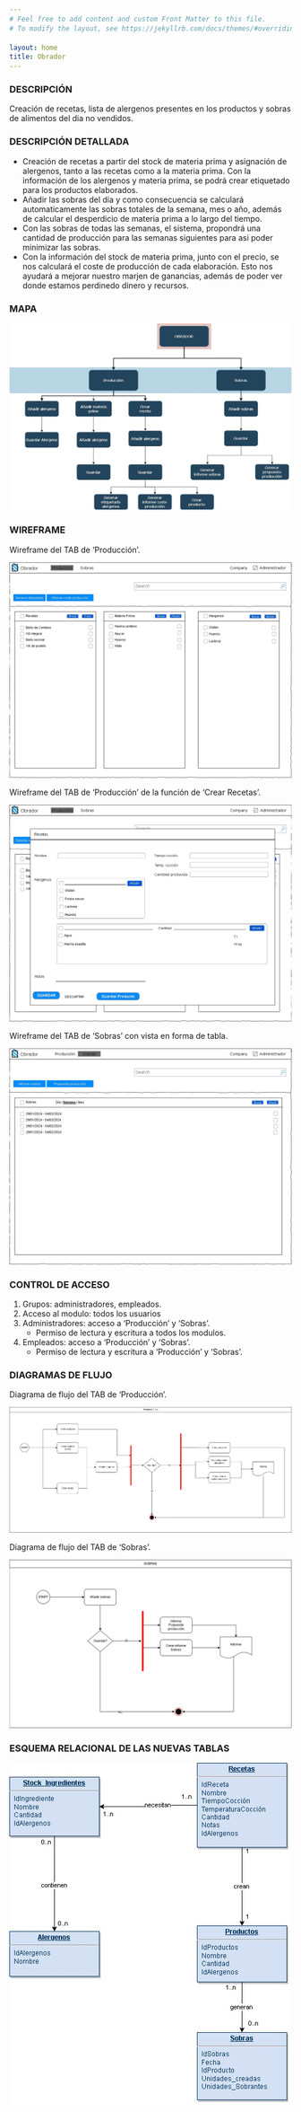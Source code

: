 ```yaml
---
# Feel free to add content and custom Front Matter to this file.
# To modify the layout, see https://jekyllrb.com/docs/themes/#overriding-theme-defaults

layout: home
title: Obrador
---
```


### DESCRIPCIÓN

Creación de recetas, lista de alergenos presentes en los productos y sobras de alimentos del dia no vendidos.

### DESCRIPCIÓN DETALLADA

- Creación de recetas a partir del stock de materia prima y asignación de alergenos, tanto a las recetas como a la materia prima. Con la información de los alergenos y materia prima, se podrá crear etiquetado para los productos elaborados.
- Añadir las sobras del día y como consecuencia se calculará automaticamente las sobras totales de la semana, mes o año, además de calcular el desperdicio de materia prima a lo largo del tiempo.
- Con las sobras de todas las semanas, el sistema, propondrá una cantidad de producción para las semanas siguientes para asi poder minimizar las sobras.
- Con la información del stock de materia prima, junto con el precio, se nos calculará el coste de producción de cada elaboración. Esto nos ayudará a mejorar nuestro marjen de ganancias, además de poder ver donde estamos perdinedo dinero y recursos.


### MAPA 

![mapa__module2.jpg](img/mapa__module2.jpg)



### WIREFRAME

Wireframe del TAB de ‘Producción’.

![wireframe_recetas1.jpg](img/wireframe_recetas1.jpg)

Wireframe del TAB de ‘Producción’ de la función de ‘Crear Recetas’.

![wireframe_recetas2.jpg](img/wireframe_recetas2.jpg)

Wireframe del TAB de ‘Sobras’ con vista en forma de tabla.

![wireframe_alergenos1.jpg](img/wireframe_alergenos1.jpg)


### CONTROL DE ACCESO

1. Grupos: administradores, empleados.
1. Acceso al modulo: todos los usuarios
1. Administradores: acceso a ‘Producción’ y ‘Sobras’.
	- Permiso de lectura y escritura a todos los modulos.
1. Empleados: acceso a ‘Producción’ y ‘Sobras’.
	- Permiso de lectura y escritura a ‘Producción’ y ‘Sobras’.


### DIAGRAMAS DE FLUJO

Diagrama de flujo del TAB de ‘Producción’.

![flowchart_recetas.jpg](img/flowchart_recetas.jpg)

Diagrama de flujo del TAB de ‘Sobras’.

![flowchart_sobras.jpg](img/flowchart_sobras.jpg)


### ESQUEMA RELACIONAL DE LAS NUEVAS TABLAS

![data_base_module2.jpg](img/data_base_module2.jpg)
